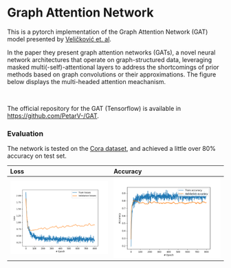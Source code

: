 # Graph Attention Network

This is a pytorch implementation of the Graph Attention Network (GAT) model presented by [Veličković et. al](https://arxiv.org/abs/1710.10903).

In the paper they present graph attention networks (GATs), a novel neural network architectures
that operate on graph-structured data, leveraging masked multi(-self)-attentional layers to
address the shortcomings of prior methods based on graph convolutions or their
approximations. The figure below displays the multi-headed attention meachanism. 

<img src="https://i.imgur.com/kQEMbXF.png" alt="" width="600"/>

The official repository for the GAT (Tensorflow) is available in https://github.com/PetarV-/GAT.

### Evaluation
The network is tested on the [Cora dataset](https://relational.fit.cvut.cz/dataset/CORA), and achieved a little over 80% accuracy on test set.

Loss | Accuracy
:--- | :--- 
![](/outputs/att_loss_plot.png) | ![](/outputs/att_accuracy_plot.png)
